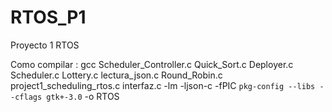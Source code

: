 # RTOS_P1
Proyecto 1 RTOS

Como compilar :
gcc Scheduler_Controller.c Quick_Sort.c Deployer.c Scheduler.c Lottery.c lectura_json.c  Round_Robin.c project1_scheduling_rtos.c interfaz.c -lm -ljson-c -fPIC `pkg-config --libs --cflags gtk+-3.0` -o RTOS
